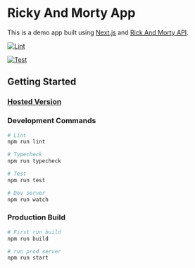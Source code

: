 # Ricky And Morty App

This is a demo app built using [Next.js](https://nextjs.org/) and [Rick And Morty API](https://rickandmortyapi.com/).


[![Lint](https://github.com/rubimayank/rick-morty/actions/workflows/lint.yml/badge.svg)](https://github.com/rubimayank/rick-morty/actions/workflows/lint.yml)

[![Test](https://github.com/rubimayank/rick-morty/actions/workflows/npm-test.yml/badge.svg)](https://github.com/rubimayank/rick-morty/actions/workflows/npm-test.yml)

## Getting Started

### [Hosted Version](https://rick-morty-gamma.vercel.app/)

### Development Commands

```bash
# Lint
npm run lint

# Typecheck
npm run typecheck

# Test
npm run test

# Dev server
npm run watch
```

### Production Build

```bash
# First run build
npm run build

# run prod server
npm run start
```
